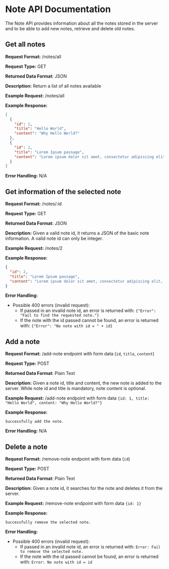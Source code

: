 # Note API Documentation
The Note API provides information about all the notes stored in the server and to be able to add new notes, retrieve and delete old notes.

## Get all notes
**Request Format:** /notes/all

**Request Type:** GET

**Returned Data Format**: JSON

**Description:** Return a list of all notes available

**Example Request:** /notes/all

**Example Response:**
```json
[
  {
    "id": 1,
    "title": "Hello World",
    "content": "Why Hello World?"
  },
  {
    "id": 2,
    "title": "Lorem Ipsum passage",
    "content": "Lorem ipsum dolor sit amet, consectetur adipiscing elit, sed do eiusmod tempor incididunt ut labore et dolore magna aliqua. Ut enim ad minim veniam, quis nostrud exercitation ullamco laboris nisi ut aliquip ex ea commodo consequat. Duis aute irure dolor in reprehenderit in voluptate velit esse cillum dolore eu fugiat nulla pariatur. Excepteur sint occaecat cupidatat non proident, sunt in culpa qui officia deserunt mollit anim id est laborum."
  }
]
```

**Error Handling:**
N/A

## Get information of the selected note
**Request Format:** /notes/:id

**Request Type:** GET

**Returned Data Format**: JSON

**Description:** Given a valid note id, it returns a JSON of the basic note information. A valid note id can only be integer.

**Example Request:** /notes/2

**Example Response:**
```json
{
  "id": 2,
  "title": "Lorem Ipsum passage",
  "content": "Lorem ipsum dolor sit amet, consectetur adipiscing elit, sed do eiusmod tempor incididunt ut labore et dolore magna aliqua. Ut enim ad minim veniam, quis nostrud exercitation ullamco laboris nisi ut aliquip ex ea commodo consequat. Duis aute irure dolor in reprehenderit in voluptate velit esse cillum dolore eu fugiat nulla pariatur. Excepteur sint occaecat cupidatat non proident, sunt in culpa qui officia deserunt mollit anim id est laborum."
}
```

**Error Handling:**
- Possible 400 errors (invalid request):
  - If passed in an invalid note id, an error is returned with: `{"Error": "Fail to find the requested note."}`
  - If the note with the id passed cannot be found, an error is returned with: `{"Error": "No note with id = " + id}`

## Add a note
**Request Format:** /add-note endpoint with form data (`id`, `title`, `content`)

**Request Type:** POST

**Returned Data Format**: Plain Text

**Description:** Given a note id, title and content, the new note is added to the server. While note id and title is mandatory, note content is optional.

**Example Request:** /add-note endpoint with form data `{id: 1, title: "Hello World", content: "Why Hello World?"}`

**Example Response:**
```
Successfully add the note.
```

**Error Handling:**
N/A

## Delete a note
**Request Format:** /remove-note endpoint with form data (`id`)

**Request Type:** POST

**Returned Data Format**: Plain Text

**Description:** Given a note id, it searches for the note and deletes it from the server.

**Example Request:** /remove-note endpoint with form data `{id: 1}`

**Example Response:**
```
Successfully remove the selected note.
```

**Error Handling:**
- Possible 400 errors (invalid request):
  - If passed in an invalid note id, an error is returned with: `Error: Fail to remove the selected note.`
  - If the note with the id passed cannot be found, an error is returned with: `Error: No note with id = id`
